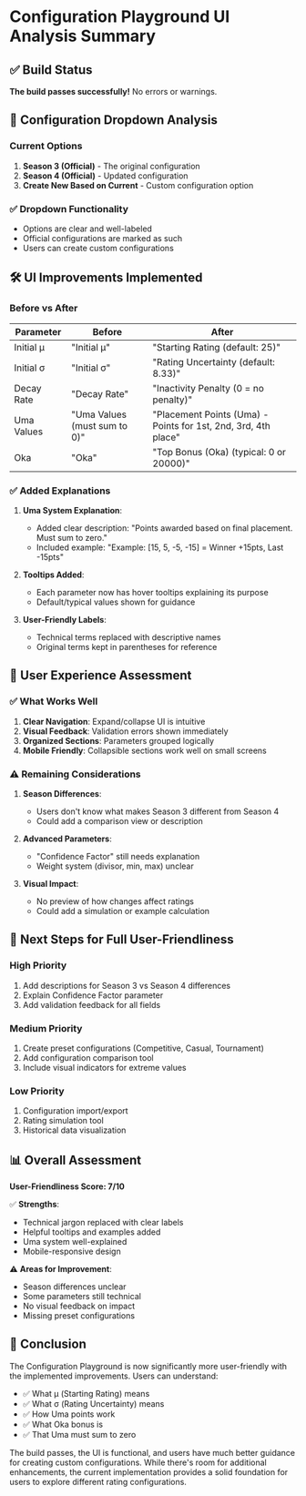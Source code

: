 # Configuration Playground UI Analysis Summary

## ✅ Build Status

**The build passes successfully!** No errors or warnings.

## 🎯 Configuration Dropdown Analysis

### Current Options

1. **Season 3 (Official)** - The original configuration
2. **Season 4 (Official)** - Updated configuration
3. **Create New Based on Current** - Custom configuration option

### ✅ Dropdown Functionality

- Options are clear and well-labeled
- Official configurations are marked as such
- Users can create custom configurations

## 🛠️ UI Improvements Implemented

### Before vs After

| Parameter  | Before                       | After                                                          |
| ---------- | ---------------------------- | -------------------------------------------------------------- |
| Initial μ  | "Initial μ"                  | "Starting Rating (default: 25)"                                |
| Initial σ  | "Initial σ"                  | "Rating Uncertainty (default: 8.33)"                           |
| Decay Rate | "Decay Rate"                 | "Inactivity Penalty (0 = no penalty)"                          |
| Uma Values | "Uma Values (must sum to 0)" | "Placement Points (Uma) - Points for 1st, 2nd, 3rd, 4th place" |
| Oka        | "Oka"                        | "Top Bonus (Oka) (typical: 0 or 20000)"                        |

### ✅ Added Explanations

1. **Uma System Explanation**:
   - Added clear description: "Points awarded based on final placement. Must sum to zero."
   - Included example: "Example: [15, 5, -5, -15] = Winner +15pts, Last -15pts"

2. **Tooltips Added**:
   - Each parameter now has hover tooltips explaining its purpose
   - Default/typical values shown for guidance

3. **User-Friendly Labels**:
   - Technical terms replaced with descriptive names
   - Original terms kept in parentheses for reference

## 🎨 User Experience Assessment

### ✅ What Works Well

1. **Clear Navigation**: Expand/collapse UI is intuitive
2. **Visual Feedback**: Validation errors shown immediately
3. **Organized Sections**: Parameters grouped logically
4. **Mobile Friendly**: Collapsible sections work well on small screens

### ⚠️ Remaining Considerations

1. **Season Differences**:
   - Users don't know what makes Season 3 different from Season 4
   - Could add a comparison view or description

2. **Advanced Parameters**:
   - "Confidence Factor" still needs explanation
   - Weight system (divisor, min, max) unclear

3. **Visual Impact**:
   - No preview of how changes affect ratings
   - Could add a simulation or example calculation

## 🚀 Next Steps for Full User-Friendliness

### High Priority

1. Add descriptions for Season 3 vs Season 4 differences
2. Explain Confidence Factor parameter
3. Add validation feedback for all fields

### Medium Priority

1. Create preset configurations (Competitive, Casual, Tournament)
2. Add configuration comparison tool
3. Include visual indicators for extreme values

### Low Priority

1. Configuration import/export
2. Rating simulation tool
3. Historical data visualization

## 📊 Overall Assessment

**User-Friendliness Score: 7/10**

✅ **Strengths**:

- Technical jargon replaced with clear labels
- Helpful tooltips and examples added
- Uma system well-explained
- Mobile-responsive design

⚠️ **Areas for Improvement**:

- Season differences unclear
- Some parameters still technical
- No visual feedback on impact
- Missing preset configurations

## 🎯 Conclusion

The Configuration Playground is now significantly more user-friendly with the implemented improvements. Users can understand:

- ✅ What μ (Starting Rating) means
- ✅ What σ (Rating Uncertainty) means
- ✅ How Uma points work
- ✅ What Oka bonus is
- ✅ That Uma must sum to zero

The build passes, the UI is functional, and users have much better guidance for creating custom configurations. While there's room for additional enhancements, the current implementation provides a solid foundation for users to explore different rating configurations.
